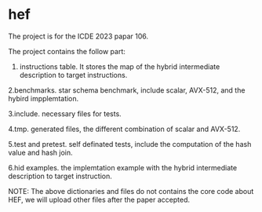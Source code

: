 # hef

The project is for the ICDE 2023 papar 106.

The project contains the follow part:

1. instructions table.
It stores the map of the hybrid intermediate description to target instructions.

2.benchmarks.
star schema benchmark, include scalar, AVX-512, and the hybird impplemtation.

3.include.
necessary files for tests.

4.tmp.
generated files, the different combination of scalar and AVX-512.

5.test and pretest.
self definated tests, include the computation of the hash value and hash join.

6.hid examples.
the implemtation example with  the hybrid intermediate description to target instruction.

NOTE:
The above dictionaries and files do not contains the core code about HEF, we will upload other files after the paper accepted.
